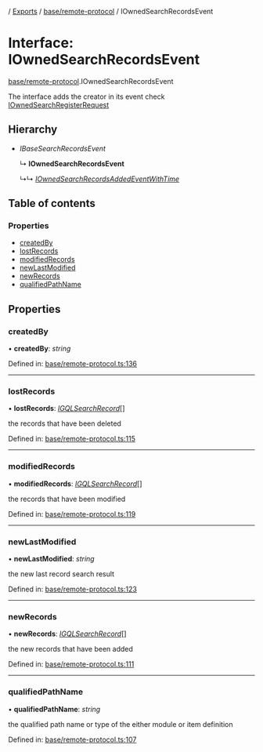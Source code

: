 [](../README.md) / [Exports](../modules.md) / [base/remote-protocol](../modules/base_remote_protocol.md) / IOwnedSearchRecordsEvent

# Interface: IOwnedSearchRecordsEvent

[base/remote-protocol](../modules/base_remote_protocol.md).IOwnedSearchRecordsEvent

The interface adds the creator in its event
check [IOwnedSearchRegisterRequest](base_remote_protocol.iownedsearchregisterrequest.md)

## Hierarchy

* *IBaseSearchRecordsEvent*

  ↳ **IOwnedSearchRecordsEvent**

  ↳↳ [*IOwnedSearchRecordsAddedEventWithTime*](client_internal_testing.iownedsearchrecordsaddedeventwithtime.md)

## Table of contents

### Properties

- [createdBy](base_remote_protocol.iownedsearchrecordsevent.md#createdby)
- [lostRecords](base_remote_protocol.iownedsearchrecordsevent.md#lostrecords)
- [modifiedRecords](base_remote_protocol.iownedsearchrecordsevent.md#modifiedrecords)
- [newLastModified](base_remote_protocol.iownedsearchrecordsevent.md#newlastmodified)
- [newRecords](base_remote_protocol.iownedsearchrecordsevent.md#newrecords)
- [qualifiedPathName](base_remote_protocol.iownedsearchrecordsevent.md#qualifiedpathname)

## Properties

### createdBy

• **createdBy**: *string*

Defined in: [base/remote-protocol.ts:136](https://github.com/onzag/itemize/blob/28218320/base/remote-protocol.ts#L136)

___

### lostRecords

• **lostRecords**: [*IGQLSearchRecord*](gql_querier.igqlsearchrecord.md)[]

the records that have been deleted

Defined in: [base/remote-protocol.ts:115](https://github.com/onzag/itemize/blob/28218320/base/remote-protocol.ts#L115)

___

### modifiedRecords

• **modifiedRecords**: [*IGQLSearchRecord*](gql_querier.igqlsearchrecord.md)[]

the records that have been modified

Defined in: [base/remote-protocol.ts:119](https://github.com/onzag/itemize/blob/28218320/base/remote-protocol.ts#L119)

___

### newLastModified

• **newLastModified**: *string*

the new last record search result

Defined in: [base/remote-protocol.ts:123](https://github.com/onzag/itemize/blob/28218320/base/remote-protocol.ts#L123)

___

### newRecords

• **newRecords**: [*IGQLSearchRecord*](gql_querier.igqlsearchrecord.md)[]

the new records that have been added

Defined in: [base/remote-protocol.ts:111](https://github.com/onzag/itemize/blob/28218320/base/remote-protocol.ts#L111)

___

### qualifiedPathName

• **qualifiedPathName**: *string*

the qualified path name or type of the either module or item definition

Defined in: [base/remote-protocol.ts:107](https://github.com/onzag/itemize/blob/28218320/base/remote-protocol.ts#L107)
